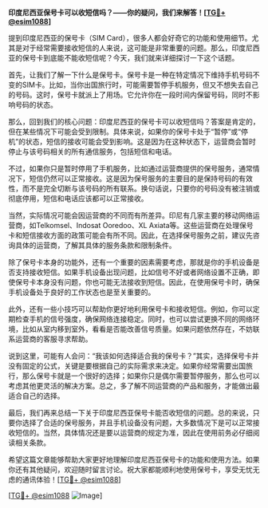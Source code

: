 **印度尼西亚保号卡可以收短信吗？——你的疑问，我们来解答！[[TG💪+ @esim1088](https://t.me/s/esim1088)]**

提到印度尼西亚的保号卡（SIM Card），很多人都会好奇它的功能和使用细节。尤其是对于经常需要接收短信的人来说，这可能是非常重要的问题。那么，印度尼西亚的保号卡到底能不能收短信呢？今天，我们就来详细探讨一下这个话题。

首先，让我们了解一下什么是保号卡。保号卡是一种在特定情况下维持手机号码不变的SIM卡。比如，当你出国旅行时，可能需要暂停手机服务，但又不想失去自己的号码。这时，保号卡就派上了用场。它允许你在一段时间内保留号码，同时不影响号码的状态。

那么，回到我们的核心问题：印度尼西亚的保号卡可以收短信吗？答案是肯定的，但在某些情况下可能会受到限制。具体来说，如果你的保号卡处于“暂停”或“停机”的状态，短信的接收可能会受到影响。这是因为在这种状态下，运营商会暂时停止与该号码相关的所有通信服务，包括短信和电话。

不过，如果你只是暂时停用了手机服务，比如通过运营商提供的保号服务，通常情况下，短信仍然可以正常接收。这是因为保号服务的主要目的是保持号码的有效性，而不是完全切断与该号码的所有联系。换句话说，只要你的号码没有被注销或彻底停用，短信和电话应该都可以正常接收。

当然，实际情况可能会因运营商的不同而有所差异。印尼有几家主要的移动网络运营商，如Telkomsel、Indosat Ooredoo、XL Axiata等。这些运营商在处理保号卡和短信接收方面的政策可能会有所不同。因此，在选择保号服务之前，建议先咨询具体的运营商，了解其具体的服务条款和限制条件。

除了保号卡本身的功能外，还有一个重要的因素需要考虑，那就是你的手机设备是否支持接收短信。如果手机设备出现问题，比如信号不好或者网络设置不正确，即使保号卡本身没有问题，你也可能无法接收到短信。因此，在使用保号卡时，确保手机设备处于良好的工作状态也是至关重要的。

此外，还有一些小技巧可以帮助你更好地利用保号卡和接收短信。例如，你可以定期检查手机的信号强度，确保网络连接稳定。同时，也可以尝试更换不同的网络环境，比如从室内移到室外，看看是否能改善信号质量。如果问题依然存在，不妨联系运营商的客服寻求帮助。

说到这里，可能有人会问：“我该如何选择适合我的保号卡？”其实，选择保号卡并没有固定的公式，关键是要根据自己的实际需求来决定。如果你经常需要出国旅行，那么保号卡就是一个很好的选择；如果你只是偶尔需要暂停服务，那么也可以考虑其他更灵活的解决方案。总之，多了解不同运营商的产品和服务，才能做出最适合自己的选择。

最后，我们再来总结一下关于印度尼西亚保号卡能否收短信的问题。总的来说，只要你选择了合适的保号服务，并且手机设备没有问题，大多数情况下是可以正常接收短信的。当然，具体情况还是要以运营商的规定为准，因此在使用前务必仔细阅读相关条款。

希望这篇文章能够帮助大家更好地理解印度尼西亚保号卡的功能和使用方法。如果你还有其他疑问，欢迎随时留言讨论。祝大家都能顺利地使用保号卡，享受无忧无虑的通讯体验！[[TG💪+ @esim1088](https://t.me/s/esim1088)]

[[TG💪+ @esim1088](https://t.me/s/esim1088) ![Image](https://i.postimg.cc/4NQfJmqS/Snipaste-2025-05-13-00-14-12.png)]